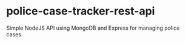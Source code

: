 # police-case-tracker-rest-api
Simple NodeJS API using MongoDB and Express for managing police cases.
